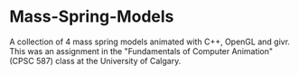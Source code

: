 # Mass-Spring-Models
A collection of 4 mass spring models animated with C++, OpenGL and givr. This was an assignment in the "Fundamentals of Computer Animation" (CPSC 587) class at the University of Calgary. 
